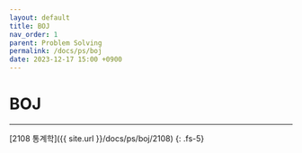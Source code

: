 ```yaml
---
layout: default
title: BOJ
nav_order: 1
parent: Problem Solving
permalink: /docs/ps/boj
date: 2023-12-17 15:00 +0900
---
```


# BOJ

<hr>

[2108 통계학]({{ site.url }}/docs/ps/boj/2108)
{: .fs-5}
